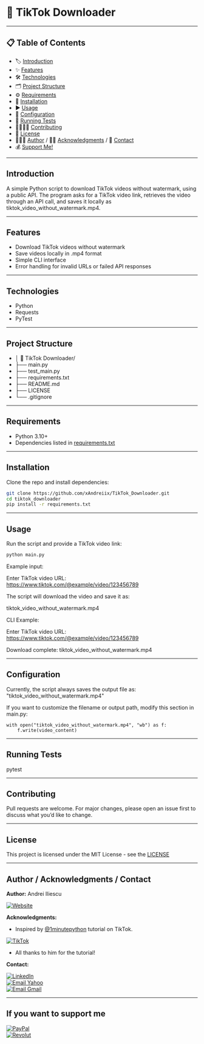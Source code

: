 # 🎥 TikTok Downloader

---

## 📋 Table of Contents
- 🏷️ [Introduction](#introduction)
- ✨ [Features](#features)
- 🛠️ [Technologies](#technologies)
- 🗂️ [Project Structure](#project-structure)
- ⚙️ [Requirements](#requirements)
- 💾 [Installation](#installation)
- ▶️ [Usage](#usage)
- 🔧 [Configuration](#configuration)
- 🧪 [Running Tests](#running-tests)
- 🫱🏻‍🫲🏼 [Contributing](#contributing)
- 📜 [License](#license)
- 👨🏻‍💻 [Author](#author--acknowledgments--contact) / 🙏🏻 [Acknowledgments](##author--acknowledgments--contact) / 📩 [Contact](##author--acknowledgments--contact)
- 💰 [Support Me!](##if-you-want-to-support-me)

---

## Introduction
A simple Python script to download TikTok videos without watermark, using a public API.
The program asks for a TikTok video link, retrieves the video through an API call, and saves it locally as tiktok_video_without_watermark.mp4.
<!-- ## Badges -->
<!-- ## Live Demo -->
<!-- ## Screenshots -->

---

## Features
- Download TikTok videos without watermark
- Save videos locally in .mp4 format
- Simple CLI interface
- Error handling for invalid URLs or failed API responses

---

## Technologies
- Python
- Requests
- PyTest

---

## Project Structure
- │ 📁 TikTok Downloader/
- ├── main.py
- ├── test_main.py
- ├── requirements.txt
- ├── README.md
- ├── LICENSE
- └── .gitignore

---

## Requirements
- Python 3.10+
- Dependencies listed in [requirements.txt](requirements.txt)

---

## Installation
Clone the repo and install dependencies:
```bash
git clone https://github.com/xAndreiix/TikTok_Downloader.git
cd tiktok_downloader
pip install -r requirements.txt
```

---

## Usage
Run the script and provide a TikTok video link:
```bash
python main.py
```
Example input:

Enter TikTok video URL: https://www.tiktok.com/@example/video/123456789

The script will download the video and save it as:

tiktok_video_without_watermark.mp4

CLI Example:

Enter TikTok video URL: https://www.tiktok.com/@example/video/123456789

Download complete: tiktok_video_without_watermark.mp4

---

## Configuration
Currently, the script always saves the output file as: "tiktok_video_without_watermark.mp4"

If you want to customize the filename or output path, modify this section in main.py:

    with open("tiktok_video_without_watermark.mp4", "wb") as f:
        f.write(video_content)

---

## Running Tests
pytest
<!-- ## Deployment -->
<!-- ## Notes -->
<!-- ## Road Map -->
<!-- ## FAQ -->

---

## Contributing
Pull requests are welcome.
For major changes, please open an issue first to discuss what you’d like to change.
<!-- ## Changelog -->

---

## License
This project is licensed under the MIT License - see the [LICENSE](LICENSE)

---

## Author / Acknowledgments / Contact
**Author:** 
Andrei Iliescu

[![Website](https://img.shields.io/badge/Website-PORTFOLIO-gold?style=for-the-badge&logo=about-dot-me&logoColor=white)](https://xandreiix.github.io/Andrei-Iliescu-Portfolio/)

**Acknowledgments:**  
- Inspired by [@1minutepython](https://www.tiktok.com/@1minutepython) tutorial on TikTok.

[![TikTok](https://img.shields.io/badge/TikTok-000000?style=for-the-badge&logo=TikTok&logoColor=white)](https://www.tiktok.com/@1minutepython/video/7541884991215537463?is_from_webapp=1&sender_device=pc)
- All thanks to him for the tutorial!

**Contact:**  

[![LinkedIn](https://img.shields.io/badge/LinkedIn-0077B5?style=for-the-badge&logo=linkedin&logoColor=white)](https://linkedin.com/in/andrei-iliescu-aa7910214)<br>
[![Email Yahoo](https://img.shields.io/badge/Email-andrey_iliescu%40yahoo.com-6001D2?style=for-the-badge&logoColor=white)](mailto:andrey_iliescu@yahoo.com)<br>
[![Email Gmail](https://img.shields.io/badge/Gmail-andrei.iliescu13102000%40gmail.com-D14836?style=for-the-badge&logo=gmail&logoColor=white)](mailto:andrei.iliescu13102000@gmail.com)

---

## If you want to support me
[![PayPal](https://img.shields.io/badge/PayPal-xAndreiix-00457C?style=for-the-badge&logo=paypal&logoColor=white)](https://paypal.me/xAndreiix)<br>
[![Revolut](https://img.shields.io/badge/Revolut-xAndreiix-001B2E?style=for-the-badge&logoColor=white)](https://revolut.me/xandreiix)
